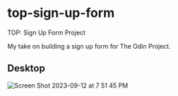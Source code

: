 # top-sign-up-form
TOP: Sign Up Form Project

My take on building a sign up form for The Odin Project. 

## Desktop
![Screen Shot 2023-09-12 at 7 51 45 PM](https://github.com/Mcjoester/top-sign-up-form/assets/30557274/673171cf-66f4-4bfe-9ad4-957abb88ec6c)

